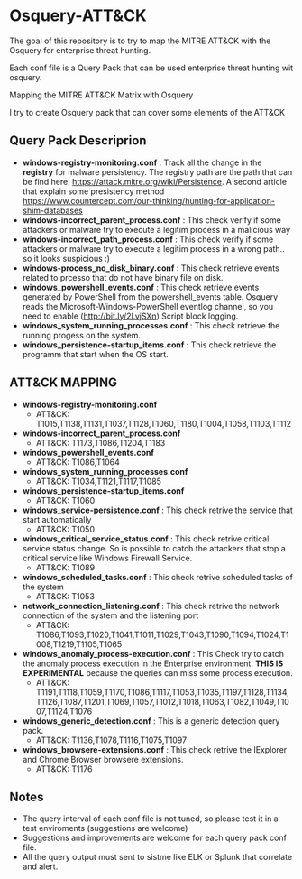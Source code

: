 # Osquery-ATT&CK

The goal of this repository is to try to map the MITRE ATT&CK with the Osquery for enterprise threat hunting.

Each conf file is a Query Pack that can be used enterprise threat hunting wit osquery. 

Mapping the MITRE ATT&CK Matrix with Osquery


I try to create Osquery pack that can cover some elements of the ATT&CK
## Query Pack Descriprion

- **windows-registry-monitoring.conf** : Track all the change in the **registry** for malware persistency. The registry path are the path that can be find here:
    https://attack.mitre.org/wiki/Persistence. A second article that explain some presistency method https://www.countercept.com/our-thinking/hunting-for-application-shim-databases
- **windows-incorrect_parent_process.conf** : This check verify if some attackers or malware try to execute a legitim process in a malicious way
- **windows-incorrect_path_process.conf** : This check verify if some attackers or malware try to execute a legitim process in a wrong path.. so it looks suspicious :)
- **windows-process_no_disk_binary.conf** : This check retrieve events related to prcesso that do not have binary file on disk.
- **windows_powershell_events.conf** : This check retrieve events generated by PowerShell from the powershell_events table. Osquery reads the Microsoft-Windows-PowerShell eventlog channel, so you need to enable (http://bit.ly/2LvjSXn) Script block logging. 
- **windows_system_running_processes.conf** : This check retrieve the running progess on the system.
- **windows_persistence-startup_items.conf** : This check retrieve the programm that start when the OS start.


##  ATT&CK MAPPING
- **windows-registry-monitoring.conf**
    - ATT&CK: T1015,T1138,T1131,T1037,T1128,T1060,T1180,T1004,T1058,T1103,T1112
- **windows-incorrect_parent_process.conf**
    - ATT&CK: T1173,T1086,T1204,T1183
- **windows_powershell_events.conf**
    - ATT&CK: T1086,T1064
- **windows_system_running_processes.conf**   
    - ATT&CK: T1034,T1121,T1117,T1085
- **windows_persistence-startup_items.conf**
    - ATT&CK: T1060
- **windows_service-persistence.conf** : This check retrive the service that start automatically
    - ATT&CK: T1050
- **windows_critical_service_status.conf** : This check retrive critical service status change. So is possible to catch the attackers that stop a critical service like Windows Firewall Service. 
    - ATT&CK: T1089
- **windows_scheduled_tasks.conf** : This check retrive scheduled tasks of the system
    - ATT&CK: T1053
- **network_connection_listening.conf** : This check retrive the network connection of the system and the listening port
    - ATT&CK: T1086,T1093,T1020,T1041,T1011,T1029,T1043,T1090,T1094,T1024,T1008,T1219,T1105,T1065
- **windows_anomaly_process-execution.conf** : This Check try to catch the anomaly process execution in the Enterprise environment. **THIS IS EXPERIMENTAL** because the queries can miss some process execution.
    - ATT&CK: T1191,T1118,T1059,T1170,T1086,T1117,T1053,T1035,T1197,T1128,T1134,T1126,T1087,T1201,T1069,T1057,T1012,T1018,T1063,T1082,T1049,T1007,T1124,T1076
- **windows_generic_detection.conf** : This is a generic detection query pack.
    - ATT&CK: T1136,T1078,T1116,T1075,T1097
- **windows_browsere-extensions.conf** : This check retrive the IExplorer and Chrome Browser browsere extensions.
    - ATT&CK: T1176


## Notes

* The query interval of each conf file is not tuned, so please test it in a test enviroments (suggestions are welcome)
* Suggestions and improvements are welcome for each query pack conf file.
* All the query output must sent to sistme like ELK or Splunk that correlate and alert.

